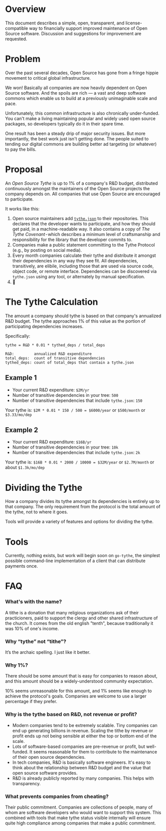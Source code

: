 # Overview

This document describes a simple, open, transparent, and license-compatible way to financially support improved maintenance of Open Source software. Discussion and suggestions for improvement are requested.

# Problem

Over the past several decades, Open Source has gone from a fringe hippie movement to critical global infrastructure.

We won! Basically all companies are now heavily dependent on Open Source software. And the spoils are rich — a vast and deep software commons which enable us to build at a previously unimaginable scale and pace.

Unfortunately, this common infrastructure is also chronically under-funded. You can't make a living maintaining popular and widely used open source packages, so developers typically do it in their spare time.

One result has been a steady drip of major security issues. But more importantly, the best work just isn't getting done. The people suited to tending our digital commons are building better ad targeting (or whatever) to pay the bills.

# Proposal

An *Open Source Tythe* is up to 1% of a company's R&D budget, distributed continuously amongst the maintainers of the Open Source projects the company depends on. All companies that use Open Source are encouraged to participate.

It works like this:

1. Open source maintainers add [`tythe.json`](./tythe-sample.json) to their repositories. This declares that the developer wants to participate, and how they should get paid, in a machine-readable way. It also contains a copy of *The Tythe Covenant* - which describes a minimum level of craftsmanship and responsibility for the library that the developer commits to.
2. Companies make a public statement committing to the Tythe Protocol (e.g., by posting on social media).
3. Every month companies calculate their tythe and distribute it amongst their dependencies in any way they see fit. All dependencies, transitively, are elibile, including those that are used via source code, object code, or remote interface. Dependencies can be discovered via `tythe.json` using any tool, or alternately by manual specification.
4. 🙌

# The Tythe Calculation

The amount a company should tythe is based on that company's annualized R&D budget. The tythe approaches 1% of this value as the portion of participating dependencies increases.

Specifically:

```
tythe = R&D * 0.01 * tythed_deps / total_deps

R&D:         annualized R&D expenditure
total_deps:  count of transitive dependencies
tythed_deps: count of total_deps that contain a tythe.json
```

## Example 1

 * Your current R&D expenditure: `$2M/yr`
 * Number of transitive dependencies in your tree: `500`
 * Number of transitive dependencies that include `tythe.json`: `150`
 
Your tythe is: `$2M * 0.01 * 150 / 500 = $6000/year` or `$500/month` or `$3.33/mo/dep`

## Example 2

 * Your current R&D expenditure: `$16B/yr`
 * Number of transitive dependencies in your tree: `10k`
 * Number of transitive dependencies that include `tythe.json`: `2k`

Your tythe is: `$16B * 0.01 * 2000 / 10000 = $32M/year` or `$2.7M/month` or about `$1.3k/mo/dep`


# Dividing the Tythe

How a company divides its tythe amongst its dependencies is entirely up to that company. The only requirement from the protocol is the total amount of the tythe, not to where it goes.

Tools will provide a variety of features and options for dividing the tythe.

# Tools

Currently, nothing exists, but work will begin soon on `go-tythe`, the simplest possible command-line implementation of a client that can distribute payments once.

# FAQ

### What's with the name?

A tithe is a donation that many religious organizations ask of their practicioners, paid to support the clergy and other shared infrastructure of the church. It comes from the old english "tenth", because traditionally it was 10% of one's income.

### Why “tythe” not “tithe”?
It’s the archaic spelling. I just like it better.

### Why 1%?
There should be some amount that is easy for companies to reason about, and this amount should be a widely-understood community expectation.

10% seems unreasonable for this amount, and 1% seems like enough to achieve the protocol's goals. Companies are welcome to use a larger percentage if they prefer.

### Why is the tythe based on R&D, not revenue or profit?

 * Modern companies tend to be extremely scalable. Tiny companies can end up generating billions in revenue. Scaling the tithe by revenue or profit ends up not being sensible at either the top or bottom end of the scale.
 * Lots of software-based companies are pre-revenue or profit, but well-funded. It seems reasonable for them to contribute to the maintenance of their open source dependencies.
 * In tech companies, R&D is basically software engineers. It's easy to think about the relationship between R&D budget and the value that open source software provides.
 * R&D is already publicly reported by many companies. This helps with transparency.

### What prevents companies from cheating?

Their public commitment. Companies are collections of people, many of whom are software developers who would want to support this system. This combined with tools that make tythe status visible internally will ensure quite high compliance among companies that make a public commitment.
